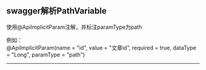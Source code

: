 ## swagger解析PathVariable

使用@ApiImplicitParam注解，并标注paramType为path

例如：  
@ApiImplicitParam(name = "id", value = "文章id", required = true, dataType = "Long", paramType = "path")

---

